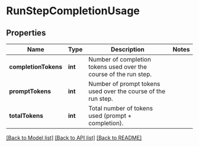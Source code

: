 # RunStepCompletionUsage

## Properties
Name | Type | Description | Notes
------------ | ------------- | ------------- | -------------
**completionTokens** | **int** | Number of completion tokens used over the course of the run step. | 
**promptTokens** | **int** | Number of prompt tokens used over the course of the run step. | 
**totalTokens** | **int** | Total number of tokens used (prompt + completion). | 

[[Back to Model list]](../README.md#documentation-for-models) [[Back to API list]](../README.md#documentation-for-api-endpoints) [[Back to README]](../README.md)


